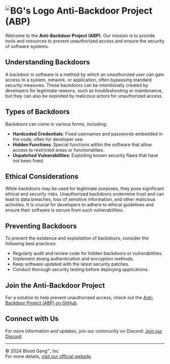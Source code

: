 # ![BG's Logo](https://static.wixstatic.com/media/4585c8_562a61587130440b8df3e8d713ad29bf~mv2.png/v1/fill/w_70,h_75,al_c,q_85,usm_0.66_1.00_0.01,enc_auto/blood%20gang%20icon.png) Anti-Backdoor Project (ABP)

Welcome to the **Anti-Backdoor Project (ABP)**. Our mission is to provide tools and resources to prevent unauthorized access and ensure the security of software systems.

## Understanding Backdoors

A backdoor in software is a method by which an unauthorized user can gain access to a system, network, or application, often bypassing standard security measures. These backdoors can be intentionally created by developers for legitimate reasons, such as troubleshooting or maintenance, but they can also be exploited by malicious actors for unauthorized access.

## Types of Backdoors

Backdoors can come in various forms, including:

- **Hardcoded Credentials**: Fixed usernames and passwords embedded in the code, often for developer use.
- **Hidden Functions**: Special functions within the software that allow access to restricted areas or functionalities.
- **Unpatched Vulnerabilities**: Exploiting known security flaws that have not been fixed.

## Ethical Considerations

While backdoors may be used for legitimate purposes, they pose significant ethical and security risks. Unauthorized backdoors undermine trust and can lead to data breaches, loss of sensitive information, and other malicious activities. It is crucial for developers to adhere to ethical guidelines and ensure their software is secure from such vulnerabilities.

## Preventing Backdoors

To prevent the existence and exploitation of backdoors, consider the following best practices:

- Regularly audit and review code for hidden backdoors or vulnerabilities.
- Implement strong authentication and encryption methods.
- Keep software updated with the latest security patches.
- Conduct thorough security testing before deploying applications.

## Join the Anti-Backdoor Project

For a solution to help prevent unauthorized access, check out the [Anti-Backdoor Project (ABP) on GitHub](https://github.com/Blood-Gang-Inc/Anti-Backdoor/releases).

## Connect with Us

For more information and updates, join our community on Discord:
[Join our Discord](https://linkr.it/blood)

---

&copy; 2024 Blood Gang™️, Inc  
For more details, [visit our official website](https://blood-gang-inc.github.io/Anti-Backdoor/).
